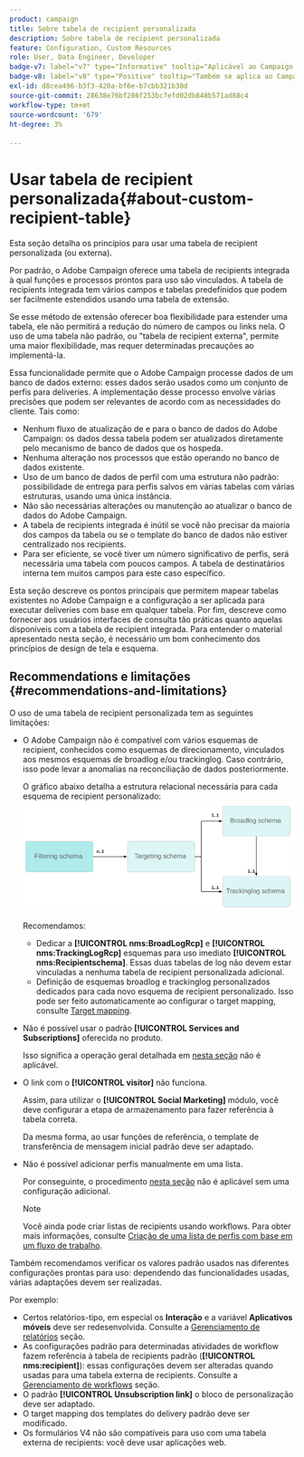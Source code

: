 ```yaml
---
product: campaign
title: Sobre tabela de recipient personalizada
description: Sobre tabela de recipient personalizada
feature: Configuration, Custom Resources
role: User, Data Engineer, Developer
badge-v7: label="v7" type="Informative" tooltip="Aplicável ao Campaign Classic v7"
badge-v8: label="v8" type="Positive" tooltip="Também se aplica ao Campaign v8"
exl-id: d8cea496-b3f3-420a-bf6e-b7cbb321b30d
source-git-commit: 28638e76bf286f253bc7efd02db848b571ad88c4
workflow-type: tm+mt
source-wordcount: '679'
ht-degree: 3%

---
```


# Usar tabela de recipient personalizada{#about-custom-recipient-table}

Esta seção detalha os princípios para usar uma tabela de recipient personalizada (ou externa).

Por padrão, o Adobe Campaign oferece uma tabela de recipients integrada à qual funções e processos prontos para uso são vinculados. A tabela de recipients integrada tem vários campos e tabelas predefinidos que podem ser facilmente estendidos usando uma tabela de extensão.

Se esse método de extensão oferecer boa flexibilidade para estender uma tabela, ele não permitirá a redução do número de campos ou links nela. O uso de uma tabela não padrão, ou &quot;tabela de recipient externa&quot;, permite uma maior flexibilidade, mas requer determinadas precauções ao implementá-la.

Essa funcionalidade permite que o Adobe Campaign processe dados de um banco de dados externo: esses dados serão usados como um conjunto de perfis para deliveries. A implementação desse processo envolve várias precisões que podem ser relevantes de acordo com as necessidades do cliente. Tais como:

* Nenhum fluxo de atualização de e para o banco de dados do Adobe Campaign: os dados dessa tabela podem ser atualizados diretamente pelo mecanismo de banco de dados que os hospeda.
* Nenhuma alteração nos processos que estão operando no banco de dados existente.
* Uso de um banco de dados de perfil com uma estrutura não padrão: possibilidade de entrega para perfis salvos em várias tabelas com várias estruturas, usando uma única instância.
* Não são necessárias alterações ou manutenção ao atualizar o banco de dados do Adobe Campaign.
* A tabela de recipients integrada é inútil se você não precisar da maioria dos campos da tabela ou se o template do banco de dados não estiver centralizado nos recipients.
* Para ser eficiente, se você tiver um número significativo de perfis, será necessária uma tabela com poucos campos. A tabela de destinatários interna tem muitos campos para este caso específico.

Esta seção descreve os pontos principais que permitem mapear tabelas existentes no Adobe Campaign e a configuração a ser aplicada para executar deliveries com base em qualquer tabela. Por fim, descreve como fornecer aos usuários interfaces de consulta tão práticas quanto aquelas disponíveis com a tabela de recipient integrada. Para entender o material apresentado nesta seção, é necessário um bom conhecimento dos princípios de design de tela e esquema.

## Recommendations e limitações {#recommendations-and-limitations}

O uso de uma tabela de recipient personalizada tem as seguintes limitações:

* O Adobe Campaign não é compatível com vários esquemas de recipient, conhecidos como esquemas de direcionamento, vinculados aos mesmos esquemas de broadlog e/ou trackinglog. Caso contrário, isso pode levar a anomalias na reconciliação de dados posteriormente.

  O gráfico abaixo detalha a estrutura relacional necessária para cada esquema de recipient personalizado:
  ![](assets/custom_recipient_limitation.png)

  Recomendamos:

   * Dedicar a **[!UICONTROL nms:BroadLogRcp]** e **[!UICONTROL nms:TrackingLogRcp]** esquemas para uso imediato **[!UICONTROL nms:Recipientschema]**. Essas duas tabelas de log não devem estar vinculadas a nenhuma tabela de recipient personalizada adicional.
   * Definição de esquemas broadlog e trackinglog personalizados dedicados para cada novo esquema de recipient personalizado. Isso pode ser feito automaticamente ao configurar o target mapping, consulte [Target mapping](../../configuration/using/target-mapping.md).

* Não é possível usar o padrão **[!UICONTROL Services and Subscriptions]** oferecida no produto.

  Isso significa a operação geral detalhada em [nesta seção](../../delivery/using/managing-subscriptions.md) não é aplicável.

* O link com o **[!UICONTROL visitor]** não funciona.

  Assim, para utilizar o **[!UICONTROL Social Marketing]** módulo, você deve configurar a etapa de armazenamento para fazer referência à tabela correta.

  Da mesma forma, ao usar funções de referência, o template de transferência de mensagem inicial padrão deve ser adaptado.

* Não é possível adicionar perfis manualmente em uma lista.

  Por conseguinte, o procedimento [nesta seção](../../platform/using/creating-and-managing-lists.md) não é aplicável sem uma configuração adicional.

  >[!NOTE]
  >
  >Você ainda pode criar listas de recipients usando workflows. Para obter mais informações, consulte [Criação de uma lista de perfis com base em um fluxo de trabalho](../../configuration/using/creating-a-profile-list-with-a-workflow.md).

Também recomendamos verificar os valores padrão usados nas diferentes configurações prontas para uso: dependendo das funcionalidades usadas, várias adaptações devem ser realizadas.

Por exemplo:

* Certos relatórios-tipo, em especial os **Interação** e a variável **Aplicativos móveis** deve ser redesenvolvida. Consulte a [Gerenciamento de relatórios](../../configuration/using/managing-reports.md) seção.
* As configurações padrão para determinadas atividades de workflow fazem referência à tabela de recipients padrão (**[!UICONTROL nms:recipient]**): essas configurações devem ser alteradas quando usadas para uma tabela externa de recipients. Consulte a [Gerenciamento de workflows](../../configuration/using/managing-workflows.md) seção.
* O padrão **[!UICONTROL Unsubscription link]** o bloco de personalização deve ser adaptado.
* O target mapping dos templates do delivery padrão deve ser modificado.
* Os formulários V4 não são compatíveis para uso com uma tabela externa de recipients: você deve usar aplicações web.
